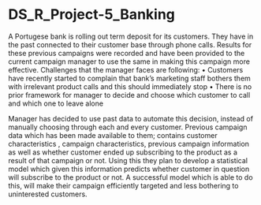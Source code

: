 # DS_R_Project-5_Banking
A Portugese bank is rolling out term deposit for its customers. They have in the past connected to their customer base through phone calls. Results for these previous campaigns were recorded and have been provided to the current campaign manager to use the same in making this campaign more effective.
Challenges that the manager faces are following:
•  Customers have recently started to complain that bank’s marketing staff bothers them with irrelevant product calls and this should        immediately stop
•  There is no prior framework for manager to decide and choose which customer to call and which one to leave alone

Manager has decided to use past data to automate this decision, instead of manually choosing through each and every customer. Previous campaign data which has been made available to them; contains customer characteristics , campaign characteristics, previous campaign information as well as whether customer ended up subscribing to the product as a result of that campaign or not. Using this they plan to develop a statistical model which given this information predicts whether customer in question will subscribe to the product or not. A successful model which is able to do this, will make their campaign efficiently targeted and less bothering to uninterested customers.
